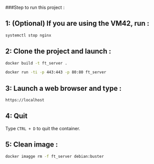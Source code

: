 ###Step to run this project :

## 1: (Optional) If you are using the VM42, run :
```bash
systemctl stop nginx
```

## 2: Clone the project and launch :
```bash
docker build -t ft_server .
```

```bash
docker run -ti -p 443:443 -p 80:80 ft_server
```

## 3: Launch a web browser and type :
```bash
https://localhost
```

## 4: Quit
Type `CTRL + D` to quit the container.

## 5: Clean image :
```bash
docker imagge rm -f ft_server debian:buster
```
